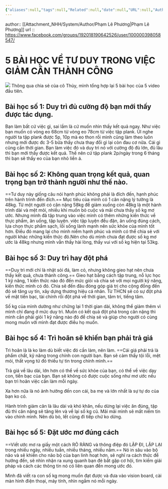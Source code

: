 ```yaml
---
{"aliases":null,"tags":null,"Related":null,"date":null,"URL":null,"Author":null,"dg-publish":true,"permalink":"/People/5 BÀI HỌC VỀ TƯ DUY TRONG VIỆC GIẢM CÂN THÀNH CÔNG/","dgPassFrontmatter":true,"noteIcon":"2","created":"2024-01-19T05:28:12.956+07:00","updated":"2024-01-04T11:55:30.000+07:00"}
---
```


author:: [[Attachment_NHH/System/Author/Phạm Lê Phương\|Phạm Lê Phương]]
url :: https://www.facebook.com/groups/192018190642526/user/100000398058547/


# 5 BÀI HỌC VỀ TƯ DUY TRONG VIỆC GIẢM CÂN THÀNH CÔNG
![](https://i.imgur.com/oFUz1yk.png)
Thông qua chia sẻ của cô Thủy, mình tổng hợp lại 5 bài học của 5 video đầu tiên.

## Bài học số 1: Duy trì đủ cường độ bạn mới thấy được tác dụng.

Bạn làm bất cứ việc gì, sai lầm là cứ muốn nhìn thấy kết quả ngay. Như việc bạn muốn có vòng eo 68cm từ vòng eo 78cm từ việc tập plank. ÚI nghe người ta tập plank được 5p, 10p mà eo thon rồi mình cũng làm theo luôn nhưng mới được đc 3-5 bữa thấy chưa thay đổi gì lại còn đau cơ nữa. Cái gì cũng cần thời gian. Bạn làm việc đó và duy trì nó với cường độ đủ lớn, đủ lâu thì bạn mới thấy được kết quả. Thế nên cứ tập plank 2p/ngày trong 6 tháng thì bạn sẽ thấy eo của bạn nhỏ liền á.

## Bài học số 2: Không quan trọng kết quả, quan trọng bạn trở thành người như thế nào.

==Tư duy này giống câu nói hạnh phúc không phải là đích đến, hạnh phúc trên hành trình đến đích.== Mục tiêu của mình có 1 cân nặng lý tưởng là 48kg. Từ một người có cân nặng 58kg để giảm xuống còn 48kg là một hành trình dài và mệt mỏi, nhiều khi muốn bỏ cuộc và mãi chưa thấy số kg mơ ước. Nhưng mình đã tập trung vào việc mình có thêm những kiến thức về thực phẩm, ăn uống, tập luyện. việc tập luyện đều đặn, ăn uống đúng cách, lựa chọn thực phẩm sạch, lối sống lành mạnh nên sức khỏe của mình tốt hơn. Điều đó mang lại cho mình niềm hạnh phúc và mình có thể chia sẻ với người khác những kiến thức đó.Nên cho dù mình chưa đạt được số kg mơ ước là 48kg nhưng mình vẫn thấy hài lòng, thấy vui với số kg hiện tại 53kg.

## Bài học số 3: Duy trì hay đột phá

==Duy trì mới chỉ là nhặt sỏi đá, làm cỏ, nhưng không gieo hạt nên chưa thấy kết quả, chưa thành công.== Gieo hạt bằng cách tập trung, nỗ lực học 1 kỹ năng, 1 kiến thức nào đó đến mức giỏi và chia sẻ với mọi người kỹ năng, kiến thức mình có đó. Chia sẽ đến đâu đóng góp giá trị cho cộng đồng đến đó sẽ tăng uy tín, xây dựng thương hiệu cá nhân. Từ THCN sẽ có sự đột phá về mặt tiền bạc, tài chính rồi đột phá về thời gian, tâm trí, tiếng tăm.

Số kg của mình dường như chững lại 1 thời gian dài, không thể giảm thêm vì mình chỉ đang ở mức duy trì. Muốn có kết quả đột phá trong cân nặng thì mình cần phải giỏi 1 kỹ năng nào đó để chia sẻ và giúp cho người có cùng mong muốn với mình đạt được điều họ muốn.

## Bài học số 4: Trì hoãn sẽ khiến bạn phải trả giá

Trì hoãn là là ko làm dù biết việc đó cần làm, nên làm. ==Cái giá phải trả là phẩm chất, kỹ năng trong chính con người bạn. Bạn sẽ cảm thấy tội lỗi, mệt mỏi, thất vọng từ đó thiếu tự tin trong chính mình.==

Trả giá về lâu dài, lớn hơn có thể về sức khỏe của bạn, có thể về việc dạy con, tiền bạc của bạn. Bạn sẽ không có được cuộc sống như mơ ước nếu bạn trì hoãn việc cần làm mỗi ngày.

Xa hơn nữa là nó ảnh hưởng đến con cái, ba mẹ và lớn nhất là sự tự do của bạn ko có.

Hành trình giảm cân là lâu dài và khó khăn, nếu dừng lại việc ăn đúng, tập đủ thì cân nặng sẽ tăng lên và về lại số kg cũ. Mãi mãi mình sẽ mất niềm tin vào chính mình. Nên dù bò, lết cũng đi tiếp chứ ko dừng.

## Bài học số 5: Đặt ước mơ đúng cách

==Viết ước mơ ra giấy một cách RÕ RÀNG và thông điệp đó LẶP ĐI, LẶP LẠI trong nhiều ngày, nhiều tuần, nhiều tháng, nhiều năm.== Nó in sâu vào bộ não và sẽ khiến cho não bộ của bạn linh hoạt hơn, sẽ nghĩ ra cách thức để hướng đến, sẽ nhìn nhận ra xung quanh bạn đẻ bắt gặp cơ hội, tìm kiếm giải pháp và cách các thông tin nó có liên quan đến mong ước đó.

Mình đã viết ra con số kg mong muốn đạt được và đưa vào vision board, cài màn hình điện thoại, máy tính, nhìn ngắm nó mỗi ngày.